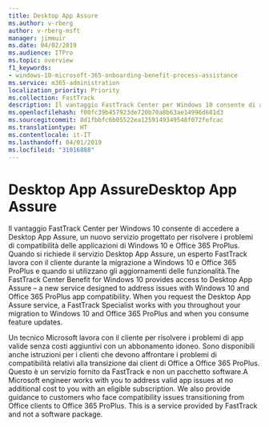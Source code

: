 ```yaml
---
title: Desktop App Assure
ms.author: v-rberg
author: v-rberg-msft
manager: jimmuir
ms.date: 04/02/2019
ms.audience: ITPro
ms.topic: overview
f1_keywords:
- windows-10-microsoft-365-onboarding-benefit-process-assistance
ms.service: m365-administration
localization_priority: Priority
ms.collection: FastTrack
description: Il vantaggio FastTrack Center per Windows 10 consente di accedere a Desktop App Assure, un servizio progettato per risolvere i problemi di compatibilità delle applicazioni di Windows 10 e Office 365 ProPlus.
ms.openlocfilehash: f00fc39b457923de720b70a8b63ae14996d681d3
ms.sourcegitcommit: 8d1fbbfc6b05522ea1259149349548f072fefcac
ms.translationtype: HT
ms.contentlocale: it-IT
ms.lasthandoff: 04/01/2019
ms.locfileid: "31016888"
---
```

# <a name="desktop-app-assure"></a><span data-ttu-id="92fbf-103">Desktop App Assure</span><span class="sxs-lookup"><span data-stu-id="92fbf-103">Desktop App Assure</span></span>

<span data-ttu-id="92fbf-p101">Il vantaggio FastTrack Center per Windows 10 consente di accedere a Desktop App Assure, un nuovo servizio progettato per risolvere i problemi di compatibilità delle applicazioni di Windows 10 e Office 365 ProPlus. Quando si richiede il servizio Desktop App Assure, un esperto FastTrack lavora con il cliente durante la migrazione a Windows 10 e Office 365 ProPlus e quando si utilizzano gli aggiornamenti delle funzionalità.</span><span class="sxs-lookup"><span data-stu-id="92fbf-p101">The FastTrack Center Benefit for Windows 10 provides access to Desktop App Assure – a new service designed to address issues with Windows 10 and Office 365 ProPlus app compatibility. When you request the Desktop App Assure service, a FastTrack Specialist works with you throughout your migration to Windows 10 and Office 365 ProPlus and when you consume feature updates.</span></span> 

<span data-ttu-id="92fbf-p102">Un tecnico Microsoft lavora con il cliente per risolvere i problemi di app valide senza costi aggiuntivi con un abbonamento idoneo. Sono disponibili anche istruzioni per i clienti che devono affrontare i problemi di compatibilità relativi alla transizione dai client di Office a Office 365 ProPlus. Questo è un servizio fornito da FastTrack e non un pacchetto software.</span><span class="sxs-lookup"><span data-stu-id="92fbf-p102">A Microsoft engineer works with you to address valid app issues at no additional cost to you with an eligible subscription. We also provide guidance to customers who face compatibility issues transitioning from Office clients to Office 365 ProPlus. This is a service provided by FastTrack and not a software package.</span></span>

  

    

 
